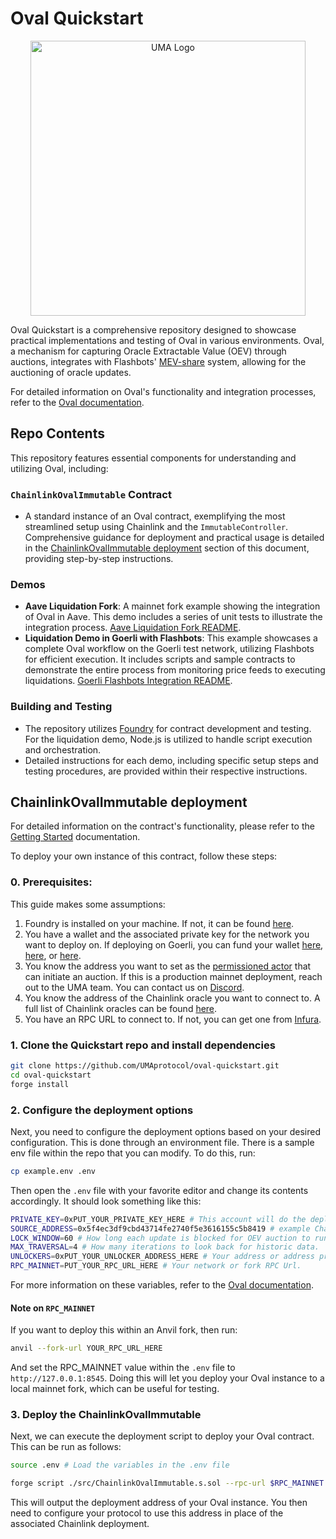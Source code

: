 # Oval Quickstart

<p align="center"> <img alt="UMA Logo" src="https://i.imgur.com/fSkkK5M.png" width="440"> </p>

Oval Quickstart is a comprehensive repository designed to showcase practical implementations and testing of Oval in various environments. Oval, a mechanism for capturing Oracle Extractable Value (OEV) through auctions, integrates with Flashbots' [MEV-share](https://docs.flashbots.net/flashbots-protect/mev-share) system, allowing for the auctioning of oracle updates.

For detailed information on Oval's functionality and integration processes, refer to the [Oval documentation](https://docs.oval.xyz/).

## Repo Contents

This repository features essential components for understanding and utilizing Oval, including:

### `ChainlinkOvalImmutable` Contract

- A standard instance of an Oval contract, exemplifying the most streamlined setup using Chainlink and the `ImmutableController`. Comprehensive guidance for deployment and practical usage is detailed in the [ChainlinkOvalImmutable deployment](#chainlinkovalimmutable-deployment) section of this document, providing step-by-step instructions.

### Demos

- **Aave Liquidation Fork**: A mainnet fork example showing the integration of Oval in Aave. This demo includes a series of unit tests to illustrate the integration process. [Aave Liquidation Fork README](./test/readme.md).
- **Liquidation Demo in Goerli with Flashbots**: This example showcases a complete Oval workflow on the Goerli test network, utilizing Flashbots for efficient execution. It includes scripts and sample contracts to demonstrate the entire process from monitoring price feeds to executing liquidations. [Goerli Flashbots Integration README](./liquidation-demo-flashbots/readme.md).

### Building and Testing

- The repository utilizes [Foundry](https://github.com/foundry-rs/foundry) for contract development and testing. For the liquidation demo, Node.js is utilized to handle script execution and orchestration.
- Detailed instructions for each demo, including specific setup steps and testing procedures, are provided within their respective instructions.

## ChainlinkOvalImmutable deployment

For detailed information on the contract's functionality, please refer to the [Getting Started](https://docs.oval.xyz/integration/getting-started) documentation.

To deploy your own instance of this contract, follow these steps:

### **0. Prerequisites:**

This guide makes some assumptions:

1.  Foundry is installed on your machine. If not, it can be found [here](https://book.getfoundry.sh/getting-started/installation).
2.  You have a wallet and the associated private key for the network you want to deploy on. If deploying on Goerli, you can fund your wallet [here](https://goerlifaucet.com/), [here](https://goerli-faucet.pk910.de/), or [here](https://chainstack.com/goerli-faucet/).
3.  You know the address you want to set as the [permissioned actor](https://docs.oval.xyz/mechanism-details/mechanism-description) that can initiate an auction. If this is a production mainnet deployment, reach out to the UMA team. You can contact us on [Discord](https://discord.uma.xyz/).
4.  You know the address of the Chainlink oracle you want to connect to. A full list of Chainlink oracles can be found [here](https://data.chain.link/ethereum/mainnet/crypto-usd).
5.  You have an RPC URL to connect to. If not, you can get one from [Infura](https://www.infura.io/).

### 1. Clone the Quickstart repo and install dependencies

```bash
git clone https://github.com/UMAprotocol/oval-quickstart.git
cd oval-quickstart
forge install
```

### **2. Configure the deployment options**

Next, you need to configure the deployment options based on your desired configuration. This is done through an environment file. There is a sample env file within the repo that you can modify. To do this, run:

```bash
cp example.env .env
```

Then open the `.env` file with your favorite editor and change its contents accordingly. It should look something like this:

```bash
PRIVATE_KEY=0xPUT_YOUR_PRIVATE_KEY_HERE # This account will do the deployment
SOURCE_ADDRESS=0x5f4ec3df9cbd43714fe2740f5e3616155c5b8419 # example Chainlink ETH/USD
LOCK_WINDOW=60 # How long each update is blocked for OEV auction to run.
MAX_TRAVERSAL=4 # How many iterations to look back for historic data.
UNLOCKERS=0xPUT_YOUR_UNLOCKER_ADDRESS_HERE # Your address or address provided on Discord.
RPC_MAINNET=PUT_YOUR_RPC_URL_HERE # Your network or fork RPC Url.
```

For more information on these variables, refer to the [Oval documentation](https://docs.oval.xyz/integration/getting-started).

#### **Note on `RPC_MAINNET`**

If you want to deploy this within an Anvil fork, then run:

```bash
anvil --fork-url YOUR_RPC_URL_HERE
```

And set the RPC_MAINNET value within the `.env` file to `http://127.0.0.1:8545`. Doing this will let you deploy your Oval instance to a local mainnet fork, which can be useful for testing.

### **3. Deploy the ChainlinkOvalImmutable**

Next, we can execute the deployment script to deploy your Oval contract. This can be run as follows:

```bash
source .env # Load the variables in the .env file

forge script ./src/ChainlinkOvalImmutable.s.sol --rpc-url $RPC_MAINNET --broadcast
```

This will output the deployment address of your Oval instance. You then need to configure your protocol to use this address in place of the associated Chainlink deployment.

